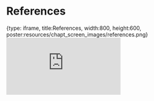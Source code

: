 # References
 
{type: iframe, title:References, width:800, height:600, poster:resources/chapt_screen_images/references.png}
![](https://jhudatascience.org/Computing_for_Cancer_Informatics//no_toc/references.html)
 

 
